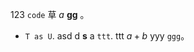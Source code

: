 123 `code` 草 $a$  **gg**  [](baidu.com)。

*   `T as U`.
    asd d **s** a `ttt`.
    ttt $a+b$ yyy `ggg`。
